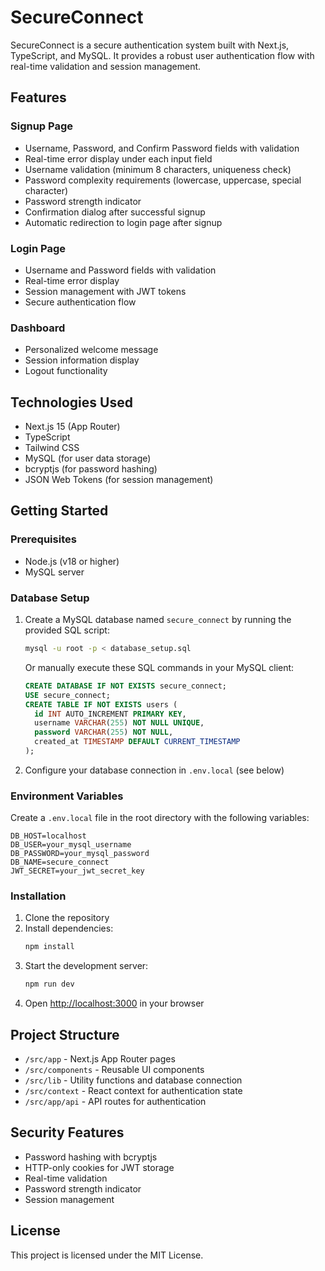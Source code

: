 # SecureConnect

SecureConnect is a secure authentication system built with Next.js, TypeScript, and MySQL. It provides a robust user authentication flow with real-time validation and session management.

## Features

### Signup Page
- Username, Password, and Confirm Password fields with validation
- Real-time error display under each input field
- Username validation (minimum 8 characters, uniqueness check)
- Password complexity requirements (lowercase, uppercase, special character)
- Password strength indicator
- Confirmation dialog after successful signup
- Automatic redirection to login page after signup

### Login Page
- Username and Password fields with validation
- Real-time error display
- Session management with JWT tokens
- Secure authentication flow

### Dashboard
- Personalized welcome message
- Session information display
- Logout functionality

## Technologies Used

- Next.js 15 (App Router)
- TypeScript
- Tailwind CSS
- MySQL (for user data storage)
- bcryptjs (for password hashing)
- JSON Web Tokens (for session management)

## Getting Started

### Prerequisites

- Node.js (v18 or higher)
- MySQL server

### Database Setup

1. Create a MySQL database named `secure_connect` by running the provided SQL script:
   ```bash
   mysql -u root -p < database_setup.sql
   ```
   
   Or manually execute these SQL commands in your MySQL client:
   ```sql
   CREATE DATABASE IF NOT EXISTS secure_connect;
   USE secure_connect;
   CREATE TABLE IF NOT EXISTS users (
     id INT AUTO_INCREMENT PRIMARY KEY,
     username VARCHAR(255) NOT NULL UNIQUE,
     password VARCHAR(255) NOT NULL,
     created_at TIMESTAMP DEFAULT CURRENT_TIMESTAMP
   );
   ```

2. Configure your database connection in `.env.local` (see below)

### Environment Variables

Create a `.env.local` file in the root directory with the following variables:

```
DB_HOST=localhost
DB_USER=your_mysql_username
DB_PASSWORD=your_mysql_password
DB_NAME=secure_connect
JWT_SECRET=your_jwt_secret_key
```

### Installation

1. Clone the repository
2. Install dependencies:
   ```bash
   npm install
   ```
3. Start the development server:
   ```bash
   npm run dev
   ```
4. Open [http://localhost:3000](http://localhost:3000) in your browser

## Project Structure

- `/src/app` - Next.js App Router pages
- `/src/components` - Reusable UI components
- `/src/lib` - Utility functions and database connection
- `/src/context` - React context for authentication state
- `/src/app/api` - API routes for authentication

## Security Features

- Password hashing with bcryptjs
- HTTP-only cookies for JWT storage
- Real-time validation
- Password strength indicator
- Session management

## License

This project is licensed under the MIT License.
